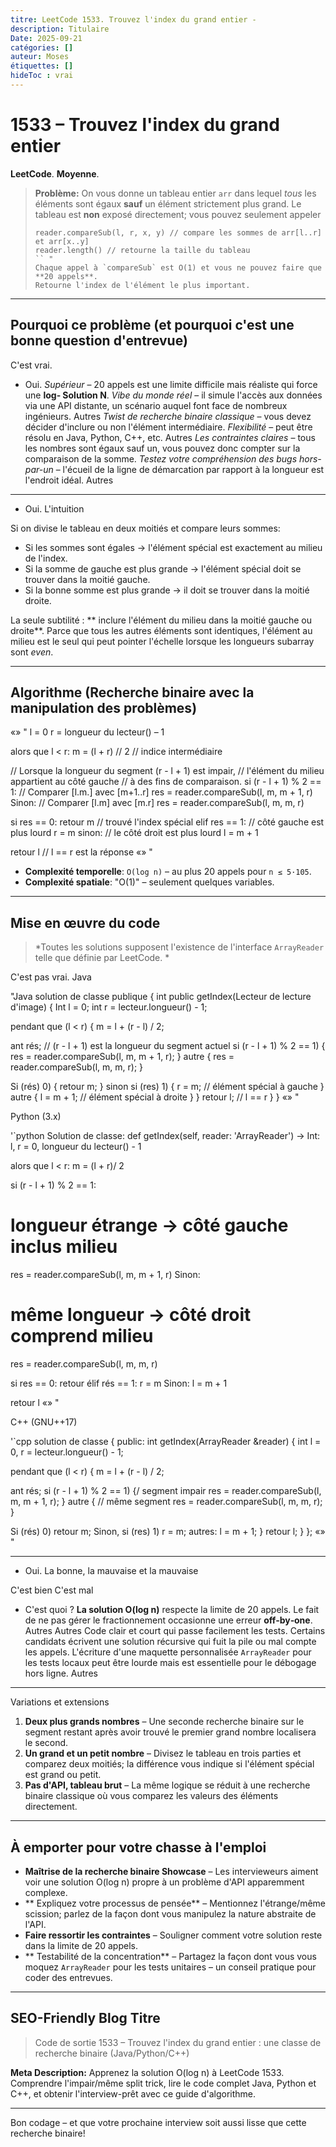 ```yaml
---
titre: LeetCode 1533. Trouvez l'index du grand entier -
description: Titulaire
Date: 2025-09-21
catégories: []
auteur: Moses
étiquettes: []
hideToc : vrai
---
```

# 1533 – Trouvez l'index du grand entier
**LeetCode**. **Moyenne**.

> **Problème:**
> On vous donne un tableau entier `arr` dans lequel *tous* les éléments sont égaux **sauf** un élément strictement plus grand.
> Le tableau est **non** exposé directement; vous pouvez seulement appeler
> ```texte
> reader.compareSub(l, r, x, y) // compare les sommes de arr[l..r] et arr[x..y]
> reader.length() // retourne la taille du tableau
> `` "
> Chaque appel à `compareSub` est O(1) et vous ne pouvez faire que **20 appels**.
> Retourne l'index de l'élément le plus important.

---

## Pourquoi ce problème (et pourquoi c'est une bonne question d'entrevue)

C'est vrai.
- Oui.
*Supérieur* – 20 appels est une limite difficile mais réaliste qui force une **log‐ Solution N**. *Vibe du monde réel* – il simule l'accès aux données via une API distante, un scénario auquel font face de nombreux ingénieurs. Autres
*Twist de recherche binaire classique* – vous devez décider d'inclure ou non l'élément intermédiaire. *Flexibilité* – peut être résolu en Java, Python, C++, etc. Autres
*Les contraintes claires* – tous les nombres sont égaux sauf un, vous pouvez donc compter sur la comparaison de la somme. *Testez votre compréhension des bugs hors-par-un* – l'écueil de la ligne de démarcation par rapport à la longueur est l'endroit idéal. Autres

---

- Oui. L'intuition

Si on divise le tableau en deux moitiés et compare leurs sommes:

* Si les sommes sont égales → l'élément spécial est exactement au milieu de l'index.
* Si la somme de gauche est plus grande → l'élément spécial doit se trouver dans la moitié gauche.
* Si la bonne somme est plus grande → il doit se trouver dans la moitié droite.

La seule subtilité : ** inclure l'élément du milieu dans la moitié gauche ou droite**.
Parce que tous les autres éléments sont identiques, l'élément au milieu est le seul qui peut pointer l'échelle lorsque les longueurs subarray sont *even*.

---

## Algorithme (Recherche binaire avec la manipulation des problèmes)

«» "
l = 0
r = longueur du lecteur() – 1

alors que l < r:
m = (l + r) // 2 // indice intermédiaire

// Lorsque la longueur du segment (r - l + 1) est impair,
// l'élément du milieu appartient au côté gauche
// à des fins de comparaison.
si (r - l + 1) % 2 == 1:
// Comparer [l.m.] avec [m+1..r]
res = reader.compareSub(l, m, m + 1, r)
Sinon:
// Comparer [l.m] avec [m.r]
res = reader.compareSub(l, m, m, r)

si res == 0:
retour m // trouvé l'index spécial
elif res == 1: // côté gauche est plus lourd
r = m
sinon: // le côté droit est plus lourd
l = m + 1

retour l // l == r est la réponse
«» "

* **Complexité temporelle**: `O(log n)` – au plus 20 appels pour `n ≤ 5·105`.
* **Complexité spatiale**: "O(1)" – seulement quelques variables.

---

## Mise en œuvre du code

> *Toutes les solutions supposent l'existence de l'interface `ArrayReader` telle que définie par LeetCode. *

C'est pas vrai. Java

"Java
solution de classe publique {
int public getIndex(Lecteur de lecture d'image) {
Int l = 0;
int r = lecteur.longueur() - 1;

pendant que (l < r) {
m = l + (r - l) / 2;

ant rés;
// (r - l + 1) est la longueur du segment actuel
si (r - l + 1) % 2 == 1) {
res = reader.compareSub(l, m, m + 1, r);
} autre {
res = reader.compareSub(l, m, m, r);
}

Si (rés) 0) {
retour m;
} sinon si (res) 1) {
r = m; // élément spécial à gauche
} autre {
l = m + 1; // élément spécial à droite
}
}
retour l; // l == r
}
}
«» "

Python (3.x)

'`python
Solution de classe:
def getIndex(self, reader: 'ArrayReader') -> Int:
l, r = 0, longueur du lecteur() - 1

alors que l < r:
m = (l + r)/ 2

si (r - l + 1) % 2 == 1:
# longueur étrange -> côté gauche inclus milieu
res = reader.compareSub(l, m, m + 1, r)
Sinon:
# même longueur -> côté droit comprend milieu
res = reader.compareSub(l, m, m, r)

si res == 0:
retour
élif rés == 1:
r = m
Sinon:
l = m + 1

retour l
«» "

C++ (GNU++17)

'`cpp
solution de classe {
public:
int getIndex(ArrayReader &reader) {
int l = 0, r = lecteur.longueur() - 1;

pendant que (l < r) {
m = l + (r - l) / 2;

ant rés;
si (r - l + 1) % 2 == 1) {/ segment impair
res = reader.compareSub(l, m, m + 1, r);
} autre { // même segment
res = reader.compareSub(l, m, m, r);
}

Si (rés) 0) retour m;
Sinon, si (res) 1) r = m;
autres: l = m + 1;
}
retour l;
}
};
«» "

---

- Oui. La bonne, la mauvaise et la mauvaise

C'est bien C'est mal
- C'est quoi ?
**La solution O(log n)** respecte la limite de 20 appels. Le fait de ne pas gérer le fractionnement occasionne une erreur **off‐by‐one**. Autres
Autres Code clair et court qui passe facilement les tests. Certains candidats écrivent une solution récursive qui fuit la pile ou mal compte les appels. L'écriture d'une maquette personnalisée `ArrayReader` pour les tests locaux peut être lourde mais est essentielle pour le débogage hors ligne. Autres

---

Variations et extensions

1. **Deux plus grands nombres** – Une seconde recherche binaire sur le segment restant après avoir trouvé le premier grand nombre localisera le second.
2. **Un grand et un petit nombre** – Divisez le tableau en trois parties et comparez deux moitiés; la différence vous indique si l'élément spécial est grand ou petit.
3. **Pas d'API, tableau brut** – La même logique se réduit à une recherche binaire classique où vous comparez les valeurs des éléments directement.

---

## À emporter pour votre chasse à l'emploi

* **Maîtrise de la recherche binaire Showcase** – Les intervieweurs aiment voir une solution O(log n) propre à un problème d'API apparemment complexe.
* ** Expliquez votre processus de pensée** – Mentionnez l'étrange/même scission; parlez de la façon dont vous manipulez la nature abstraite de l'API.
* **Faire ressortir les contraintes** – Souligner comment votre solution reste dans la limite de 20 appels.
* ** Testabilité de la concentration** – Partagez la façon dont vous vous moquez `ArrayReader` pour les tests unitaires – un conseil pratique pour coder des entrevues.

---

## SEO-Friendly Blog Titre

> Code de sortie 1533 – Trouvez l'index du grand entier : une classe de recherche binaire (Java/Python/C++)

**Meta Description:**
Apprenez la solution O(log n) à LeetCode 1533. Comprendre l'impair/même split trick, lire le code complet Java, Python et C++, et obtenir l'interview-prêt avec ce guide d'algorithme.

---

Bon codage – et que votre prochaine interview soit aussi lisse que cette recherche binaire!